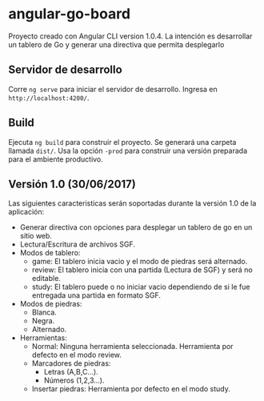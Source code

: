 # angular-go-board

Proyecto creado con Angular CLI version 1.0.4. La intención es desarrollar un tablero de Go y generar una directiva que permita desplegarlo

## Servidor de desarrollo

Corre `ng serve` para iniciar el servidor de desarrollo. Ingresa en `http://localhost:4200/`.

## Build

Ejecuta `ng build` para construir el proyecto. Se generará una carpeta llamada `dist/`. Usa la opción `-prod` para construir una versión preparada para el ambiente productivo.

## Versión 1.0 (30/06/2017)

Las siguientes caracteristicas serán soportadas durante la versión 1.0 de la aplicación:

* Generar directiva con opciones para desplegar un tablero de go en un sitio web.
* Lectura/Escritura de archivos SGF.
* Modos de tablero:
    * game: El tablero inicia vacio y el modo de piedras será alternado.
    * review: El tablero inicia con una partida (Lectura de SGF) y será no editable.
    * study: El tablero puede o no iniciar vacio dependiendo de si le fue entregada una partida en formato SGF.
* Modos de piedras:
    * Blanca.
    * Negra.
    * Alternado.
* Herramientas:
    * Normal: Ninguna herramienta seleccionada. Herramienta por defecto en el modo review.
    * Marcadores de piedras:
        * Letras (A,B,C...).
        * Números (1,2,3...).
    * Insertar piedras: Herramienta por defecto en el modo study.